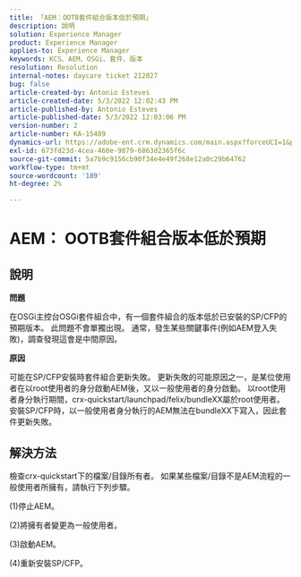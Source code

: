 ```yaml
---
title: 「AEM：OOTB套件組合版本低於預期」
description: 說明
solution: Experience Manager
product: Experience Manager
applies-to: Experience Manager
keywords: KCS、AEM、OSGi、套件、版本
resolution: Resolution
internal-notes: daycare ticket 212027
bug: false
article-created-by: Antonio Esteves
article-created-date: 5/3/2022 12:02:43 PM
article-published-by: Antonio Esteves
article-published-date: 5/3/2022 12:03:06 PM
version-number: 2
article-number: KA-15489
dynamics-url: https://adobe-ent.crm.dynamics.com/main.aspx?forceUCI=1&pagetype=entityrecord&etn=knowledgearticle&id=f65f45ef-d8ca-ec11-a7b5-6045bd00db33
exl-id: 673fd23d-4cea-460e-9879-6863d2365f6c
source-git-commit: 5a7b9c9156cb90f34e4e49f268e12a0c29b64762
workflow-type: tm+mt
source-wordcount: '189'
ht-degree: 2%

---
```


# AEM： OOTB套件組合版本低於預期

## 說明


<b>問題</b>

在OSGi主控台OSGi套件組合中，有一個套件組合的版本低於已安裝的SP/CFP的預期版本。 此問題不會單獨出現。 通常，發生某些關鍵事件(例如AEM登入失敗)，調查發現這會是中間原因。



<b>原因</b>

可能在SP/CFP安裝時套件組合更新失敗。 更新失敗的可能原因之一，是某位使用者在以root使用者的身分啟動AEM後，又以一般使用者的身分啟動。 以root使用者身分執行期間，crx-quickstart/launchpad/felix/bundleXX屬於root使用者。 安裝SP/CFP時，以一般使用者身分執行的AEM無法在bundleXX下寫入，因此套件更新失敗。


## 解決方法


檢查crx-quickstart下的檔案/目錄所有者。 如果某些檔案/目錄不是AEM流程的一般使用者所擁有，請執行下列步驟。

(1)停止AEM。

(2)將擁有者變更為一般使用者。

(3)啟動AEM。

(4)重新安裝SP/CFP。
